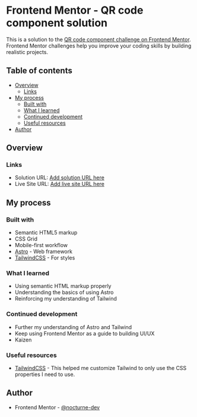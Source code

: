 # Frontend Mentor - QR code component solution

This is a solution to the [QR code component challenge on Frontend Mentor](https://www.frontendmentor.io/challenges/qr-code-component-iux_sIO_H). Frontend Mentor challenges help you improve your coding skills by building realistic projects. 

## Table of contents

- [Overview](#overview)
  - [Links](#links)
- [My process](#my-process)
  - [Built with](#built-with)
  - [What I learned](#what-i-learned)
  - [Continued development](#continued-development)
  - [Useful resources](#useful-resources)
- [Author](#author)

## Overview

### Links

- Solution URL: [Add solution URL here](https://your-solution-url.com)
- Live Site URL: [Add live site URL here](https://your-live-site-url.com)

## My process

### Built with

- Semantic HTML5 markup
- CSS Grid
- Mobile-first workflow
- [Astro](https://astro.build/) - Web framework
- [TailwindCSS](https://tailwindcss.com/) - For styles

### What I learned

- Using semantic HTML markup properly
- Understanding the basics of using Astro
- Reinforcing my understanding of Tailwind

### Continued development

- Further my understanding of Astro and Tailwind
- Keep using Frontend Mentor as a guide to building UI/UX
- Kaizen


### Useful resources

- [TailwindCSS](https://tailwindcss.com/docs/theme#customizing-the-default-theme) - This helped me customize Tailwind to only use the CSS properties I need to use.

## Author

- Frontend Mentor - [@nocturne-dev](https://www.frontendmentor.io/profile/nocturne-dev)
